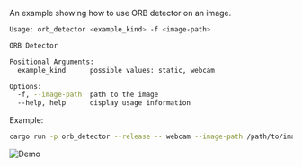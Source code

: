 An example showing how to use ORB detector on an image.

```bash
Usage: orb_detector <example_kind> -f <image-path>

ORB Detector

Positional Arguments:
  example_kind      possible values: static, webcam

Options:
  -f, --image-path  path to the image
  --help, help      display usage information
```

Example:

```bash
cargo run -p orb_detector --release -- webcam --image-path /path/to/image.png
```

![Demo](https://github.com/user-attachments/assets/037b7a82-cf6b-4d5c-abd2-3d5ed4df915b)
